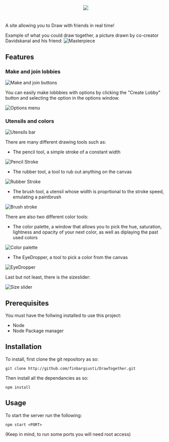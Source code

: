 <p align="center"><img src="https://i.imgur.com/jQk2c2V.png"></p>

# 
A site allowing you to Draw with friends in real time!

Example of what you could draw together, a picture drawn by co-creator Davidskanal and his friend:
![Masterpiece](https://preview.ibb.co/bJmRCF/Draw_Together46780_9.png)
## Features
### Make and join lobbies
![Make and join buttons](https://image.ibb.co/kaAFZk/Screenshot_from_2017_07_27_18_24_45.png)

You can easily make lobbbies with options by clicking the "Create Lobby" button and selecting the option in the options window.

![Options menu](https://image.ibb.co/dgJNfQ/Screenshot_from_2017_07_27_18_28_28.png)
### Utensils and colors
![Utensils bar](https://image.ibb.co/hyxR75/Screenshot_from_2017_07_27_18_32_42.png)

There are many different drawing tools such as:
- The pencil tool, a simple stroke of a constant width

![Pencil Stroke](https://image.ibb.co/d1U0Zk/Screenshot_from_2017_07_27_18_37_11.png)

- The rubber tool, a tool to rub out anything on the canvas

![Rubber Stroke](https://image.ibb.co/hoBKS5/Screenshot_from_2017_07_27_18_40_22.png)

- The brush tool, a utensil whose width is proprtional to the stroke speed, emulating a paintbrush

![Brush stroke](https://image.ibb.co/hr1D75/Screenshot_from_2017_07_30_13_36_31.png)

There are also two different color tools:
- The color palette, a window that allows you to pick the hue, saturation, lightness and opacity of your next color, as well as diplaying the past used colors

![Color palette](https://image.ibb.co/jw1HfQ/Screenshot_from_2017_07_27_18_51_31.png)

- The EyeDropper, a tool to pick a color from the canvas

![EyeDropper](https://image.ibb.co/g0MTn5/Screenshot_from_2017_07_27_18_58_06.png)

Last but not least, there is the sizeslider:

![Size slider](https://image.ibb.co/fgatLQ/Screenshot_from_2017_07_27_19_00_07.png)
## Prerequisites
You must have the follwing installed to use this project:
- Node
- Node Package manager
## Installation
To install, first clone the git repository as so:

``git clone http://github.com/finbargiusti/DrawTogether.git``

Then install all the dependancies as so:

``npm install``
## Usage
To start the server run the following:

``npm start <PORT>``

(Keep in mind, to run some ports you will need root access)
